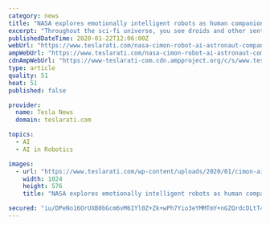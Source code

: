 ```yaml
---
category: news
title: "NASA explores emotionally intelligent robots as human companions for long Mars journey"
excerpt: "Throughout the sci-fi universe, you see droids and other sentient robots traveling with human companions and helping with a variety of tasks. Thanks to Stanley Kubrick, the thought of artificial intelligence in space can be a little unsettling. Astrobees are cube-shaped robots designed to help astronauts with tasks on station. Credit ..."
publishedDateTime: 2020-01-22T12:06:00Z
webUrl: "https://www.teslarati.com/nasa-cimon-robot-ai-astronaut-companion/"
ampWebUrl: "https://www.teslarati.com/nasa-cimon-robot-ai-astronaut-companion/amp/"
cdnAmpWebUrl: "https://www-teslarati-com.cdn.ampproject.org/c/s/www.teslarati.com/nasa-cimon-robot-ai-astronaut-companion/amp/"
type: article
quality: 51
heat: 51
published: false

provider:
  name: Tesla News
  domain: teslarati.com

topics:
  - AI
  - AI in Robotics

images:
  - url: "https://www.teslarati.com/wp-content/uploads/2020/01/cimon-ai-nasa-robot-1024x576.jpg"
    width: 1024
    height: 576
    title: "NASA explores emotionally intelligent robots as human companions for long Mars journey"

secured: "iu/DPeNo16OrUXB0bGcm6vM6IYl0Z+Zk+wPh7Yio3eYMMTmY+nGZQrdcDLtT42nokUnzDkhKKadvhWHEKqDxVoZD+0mMeDISzeDisE8rJc/ZPbyXHN9vHKilKNgkQ7lPc94/fCrTLiCEIwz2SxtZbt3KPAzYz0lqoR+FI8HJn437Z/icBGd2kjETKEitih5xJMIXT9/3/bECV4hy9zr+El8I8Vgw7FA92RiobfldaL8MQVj0Yptitf/Gk5gqCIpd5rrl+4SzBcdbpvBuP03wY4U1SDwo+Q1W+hBf7GUEl8dQaN3TMHQFQq1JDFSGoZ6t5UdhYYGfMVIO2r51dz51qeAEAzD0PeN/ssfjl8sjrnn1rvEwS6Ji+xpk6/QbX/l7m2ixvXyf4Camz3U49DHsE7+hynMCmq2PASIaAEvd5J04FqwXUvs/rzGREfxxmvMy0MctlpEzt5UGHWGw+o9pgw==;Ecojve75tzwu00NNAISMlQ=="
---
```


